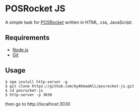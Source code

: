# POSRocket JS

A simple task for [POSRocket](http://posrocket.com) written in HTML, css, JavaScript.

## Requirements

* [Node.js](https://nodejs.org/en/download/)
* [Git](https://git-scm.com/downloads)

## Usage

```
$ npm install http-server -g
$ git clone https://github.com/byAhmadAli/posrocket-js.git
$ cd posrocket-js
$ http-server -p 3030
```

then go to http://localhost:3030